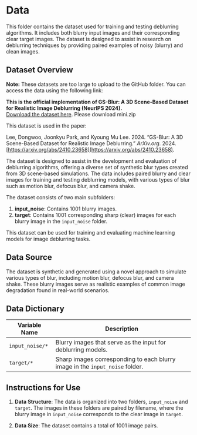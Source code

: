 # Data

This folder contains the dataset used for training and testing deblurring algorithms. It includes both blurry input images and their corresponding clear target images. The dataset is designed to assist in research on deblurring techniques by providing paired examples of noisy (blurry) and clean images.

## Dataset Overview

**Note:** These datasets are too large to upload to the GitHub folder. You can access the data using the following link:

**This is the official implementation of GS-Blur: A 3D Scene-Based Dataset for Realistic Image Deblurring (NeurIPS 2024).**  
[Download the dataset here](https://drive.google.com/drive/folders/1ZksD7bPl3_ezDLoeHJ2Duwo_LQG1TXB1).
Please download mini.zip

This dataset is used in the paper:

Lee, Dongwoo, Joonkyu Park, and Kyoung Mu Lee. 2024. “GS-Blur: A 3D Scene-Based Dataset for Realistic Image Deblurring.” *ArXiv.org*. 2024. [https://arxiv.org/abs/2410.23658](https://arxiv.org/abs/2410.23658).

The dataset is designed to assist in the development and evaluation of deblurring algorithms, offering a diverse set of synthetic blur types created from 3D scene-based simulations. The data includes paired blurry and clear images for training and testing deblurring models, with various types of blur such as motion blur, defocus blur, and camera shake.


The dataset consists of two main subfolders:

1. **input_noise**: Contains 1001 blurry images.
2. **target**: Contains 1001 corresponding sharp (clear) images for each blurry image in the `input_noise` folder.

This dataset can be used for training and evaluating machine learning models for image deblurring tasks.

## Data Source

The dataset is synthetic and generated using a novel approach to simulate various types of blur, including motion blur, defocus blur, and camera shake. These blurry images serve as realistic examples of common image degradation found in real-world scenarios.

## Data Dictionary

| Variable Name      | Description                                                                 |
|--------------------|-----------------------------------------------------------------------------|
| `input_noise/*`     | Blurry images that serve as the input for deblurring models.                |
| `target/*`          | Sharp images corresponding to each blurry image in the `input_noise` folder. |

## Instructions for Use

1. **Data Structure**: The data is organized into two folders, `input_noise` and `target`. The images in these folders are paired by filename, where the blurry image in `input_noise` corresponds to the clear image in `target`.

2. **Data Size**: The dataset contains a total of 1001 image pairs.


